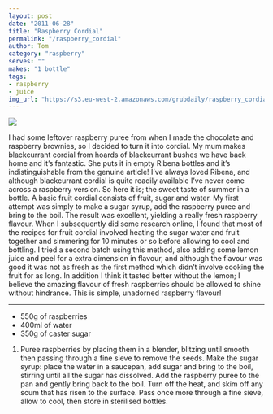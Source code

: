 ```yaml
---
layout: post
date: "2011-06-28"
title: "Raspberry Cordial"
permalink: "/raspberry_cordial"
author: Tom
category: "raspberry"
serves: ""
makes: "1 bottle"
tags:
- raspberry
- juice
img_url: "https://s3.eu-west-2.amazonaws.com/grubdaily/raspberry_cordial.jpg"
---
```

<img src="https://s3.eu-west-2.amazonaws.com/grubdaily/raspberry_cordial.jpg" />

I had some leftover raspberry puree from when I made the chocolate and raspberry brownies, so I decided to turn it into cordial. My mum makes blackcurrant cordial from hoards of blackcurrant bushes we have back home and it’s fantastic. She puts it in empty Ribena bottles and it’s indistinguishable from the genuine article! I’ve always loved Ribena, and although blackcurrant cordial is quite readily available I’ve never come across a raspberry version. So here it is; the sweet taste of summer in a bottle. A basic fruit cordial consists of fruit, sugar and water. My first attempt was simply to make a sugar syrup, add the raspberry puree and bring to the boil. The result was excellent, yielding a really fresh raspberry flavour. When I subsequently did some research online, I found that most of the recipes for fruit cordial involved heating the sugar water and fruit together and simmering for 10 minutes or so before allowing to cool and bottling. I tried a second batch using this method, also adding some lemon juice and peel for a extra dimension in flavour, and although the flavour was good it was not as fresh as the first method which didn’t involve cooking the fruit for as long. In addition I think it tasted better without the lemon; I believe the amazing flavour of fresh raspberries should be allowed to shine without hindrance. This is simple, unadorned raspberry flavour!

---
* 550g of raspberries
* 400ml of water
* 350g of caster sugar

1. Puree raspberries by placing them in a blender, blitzing until smooth then passing through a fine sieve to remove the seeds. Make the sugar syrup: place the water in a saucepan, add sugar and bring to the boil, stirring until all the sugar has dissolved. Add the raspberry puree to the pan and gently bring back to the boil. Turn off the heat, and skim off any scum that has risen to the surface. Pass once more through a fine sieve, allow to cool, then store in sterilised bottles.


